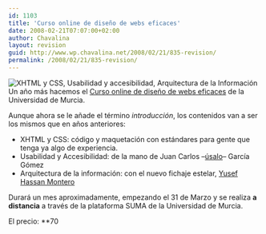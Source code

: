 ```yaml
---
id: 1103
title: 'Curso online de diseño de webs eficaces'
date: 2008-02-21T07:07:00+02:00
author: Chavalina
layout: revision
guid: http://www.wp.chavalina.net/2008/02/21/835-revision/
permalink: /2008/02/21/835-revision/
---
```

<img class="imgdcha" src="http://www.um.es/estudios/cursos/webi/logo.gif" alt="XHTML y CSS, Usabilidad y accesibilidad, Arquitectura de la Información" /> Un año más hacemos el <a href="http://www.um.es/estudios/cursos/webi/" target="_blank">Curso online de diseño de webs eficaces</a> de la Universidad de Murcia. 

Aunque ahora se le añade el término _introducción_, los contenidos van a ser los mismos que en años anteriores: 

  * XHTML y CSS: código y maquetación con estándares para gente que tenga ya algo de experiencia.
  * Usabilidad y Accesibilidad: de la mano de Juan Carlos –[úsalo](http://www.usalo.es)– García Gómez
  * Arquitectura de la información: con el nuevo fichaje estelar, [Yusef Hassan Montero](http://www.nosolousabilidad.com/hassan/)

Durará un mes aproximadamente, empezando el 31 de Marzo y se realiza **a distancia** a través de la plataforma SUMA de la Universidad de Murcia.

El precio: **70</p>